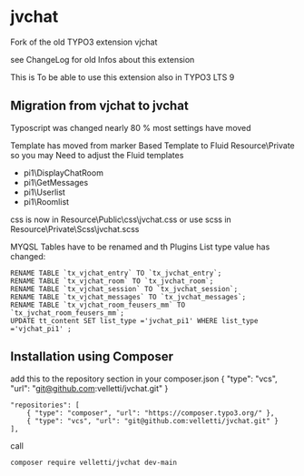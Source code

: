 # jvchat
Fork of the old TYPO3 extension vjchat 

see ChangeLog for old Infos about this extension

This is  To be able to use this extension also in TYPO3 LTS 9 


## Migration from vjchat to jvchat

Typoscript was changed nearly 80 %
most settings have moved 

Template has moved from marker Based Template to Fluid Resource\Private
so you may Need to adjust the Fluid templates 
- pi1\DisplayChatRoom
- pi1\GetMessages
- pi1\Userlist
- pi1\Roomlist


css is now in Resource\Public\css\jvchat.css
or use scss in Resource\Private\Scss\jvchat.scss

MYQSL Tables have to be renamed and th Plugins List type value has changed:

    RENAME TABLE `tx_vjchat_entry` TO `tx_jvchat_entry`;
    RENAME TABLE `tx_vjchat_room` TO `tx_jvchat_room`;
    RENAME TABLE `tx_vjchat_session` TO `tx_jvchat_session`;
    RENAME TABLE `tx_vjchat_messages` TO `tx_jvchat_messages`;
    RENAME TABLE `tx_vjchat_room_feusers_mm` TO `tx_jvchat_room_feusers_mm`;
    UPDATE tt_content SET list_type ='jvchat_pi1' WHERE list_type ='vjchat_pi1' ;
    
    
## Installation using Composer

add this to the repository section in your composer.json { "type": "vcs", "url": "git@github.com:velletti/jvchat.git" }

    "repositories": [
		{ "type": "composer", "url": "https://composer.typo3.org/" },
		{ "type": "vcs", "url": "git@github.com:velletti/jvchat.git" }
	],
	
call
 
    composer require velletti/jvchat dev-main



